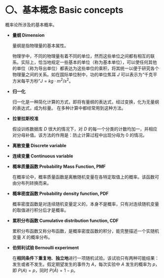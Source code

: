# 〇、基本概念 Basic concepts

概率论所涉及的基本概率。

- **量纲 Dimension**

    量纲是指物理量的基本属性。

    物理学中，不同的物理量有着不同的单位，然而这些单位之间都有相互的联系。实际上，恰当地规定一些基本的单位（称为基本单位），可以使任何其他的单位（称为导出单位）都表达为这些单位的乘积，将其统一以便于研究各个物理量之间的关系。如在国际单位制中，功的单位焦耳 $J$ 可以表示为“千克平方米每平方秒”$J=kg \cdot m^2/s^2$。

- **归一化**

    归一化是一种简化计算的方式，即将有量纲的表达式，经过变换，化为无量纲的表达式，成为标量。 在多种计算中都经常用到这种方法。

- **拉普拉斯校准**

    假设训练数据库 $D$ 很大的情况下，对 $D$ 的每一个分类的计数均加一，并相应对分母补值。该方法的作用是：防止计算过程中出现分母为 $0$ 的情况。

- **离散变量 Discrete variable**

- **连续变量  Continuous variable**

- **概率质量函数 Probability Mass Function, PMF**

    在概率论中，概率质量函数是离散随机变量在各特定取值上的概率。该函数可由分布列转换而来。

- **概率密度函数 Probability density function, PDF**

    概率密度函数是对连续随机变量定义的，本身不是概率，只有对连续随机变量的取值进行积分后才是概率。

- **累积分布函数 Cumulative distribution function, CDF**

    累积分布函数又称分布函数，是概率密度函数的积分，能完整描述一个实随机变量 $X$ 的概率分布。

- **伯努利试验 Bernoulli experiment**

    在**相同条件**下**重复地**、**独立地**进行一项随机试验。该试验只有两种可能结果：发生或者不发生。假定期望发生的事件为 $A$，每次实验中 $A$ 发生的概率为 $p$，即 $P(A)=p$，同时 $P(\bar{A})=1-p$。
